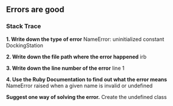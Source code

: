 ## Errors are good

### Stack Trace

**1. Write down the type of error**
NameError: uninitialized constant DockingStation

**2. Write down the file path where the error happened**
irb

**3.  Write down the line number of the error**
line 1

**4. Use the Ruby Documentation to find out what the error means**
NameError raised when a given name is invalid or undefined

**Suggest one way of solving the error.**
Create the undefined class
